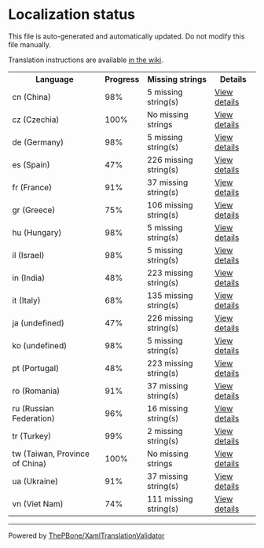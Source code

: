 # Localization status

This file is auto-generated and automatically updated. Do not modify this file manually.

Translation instructions are available [in the wiki](https://github.com/ThePBone/GalaxyBudsClient/wiki/3.-How-to-help-with-translations).

<table>
<tr><th>Language</th><th>Progress</th><th>Missing strings</th><th>Details</th></tr>
<tr><td>cn (China)</td><td>98%</td><td>5 missing string(s)</td><td><a href="cn.md">View details</a></td></tr>
<tr><td>cz (Czechia)</td><td>100%</td><td>No missing strings</td><td><a href="cz.md">View details</a></td></tr>
<tr><td>de (Germany)</td><td>98%</td><td>5 missing string(s)</td><td><a href="de.md">View details</a></td></tr>
<tr><td>es (Spain)</td><td>47%</td><td>226 missing string(s)</td><td><a href="es.md">View details</a></td></tr>
<tr><td>fr (France)</td><td>91%</td><td>37 missing string(s)</td><td><a href="fr.md">View details</a></td></tr>
<tr><td>gr (Greece)</td><td>75%</td><td>106 missing string(s)</td><td><a href="gr.md">View details</a></td></tr>
<tr><td>hu (Hungary)</td><td>98%</td><td>5 missing string(s)</td><td><a href="hu.md">View details</a></td></tr>
<tr><td>il (Israel)</td><td>98%</td><td>5 missing string(s)</td><td><a href="il.md">View details</a></td></tr>
<tr><td>in (India)</td><td>48%</td><td>223 missing string(s)</td><td><a href="in.md">View details</a></td></tr>
<tr><td>it (Italy)</td><td>68%</td><td>135 missing string(s)</td><td><a href="it.md">View details</a></td></tr>
<tr><td>ja (undefined)</td><td>47%</td><td>226 missing string(s)</td><td><a href="ja.md">View details</a></td></tr>
<tr><td>ko (undefined)</td><td>98%</td><td>5 missing string(s)</td><td><a href="ko.md">View details</a></td></tr>
<tr><td>pt (Portugal)</td><td>48%</td><td>223 missing string(s)</td><td><a href="pt.md">View details</a></td></tr>
<tr><td>ro (Romania)</td><td>91%</td><td>37 missing string(s)</td><td><a href="ro.md">View details</a></td></tr>
<tr><td>ru (Russian Federation)</td><td>96%</td><td>16 missing string(s)</td><td><a href="ru.md">View details</a></td></tr>
<tr><td>tr (Turkey)</td><td>99%</td><td>2 missing string(s)</td><td><a href="tr.md">View details</a></td></tr>
<tr><td>tw (Taiwan, Province of China)</td><td>100%</td><td>No missing strings</td><td><a href="tw.md">View details</a></td></tr>
<tr><td>ua (Ukraine)</td><td>91%</td><td>37 missing string(s)</td><td><a href="ua.md">View details</a></td></tr>
<tr><td>vn (Viet Nam)</td><td>74%</td><td>111 missing string(s)</td><td><a href="vn.md">View details</a></td></tr>

</table>

__________

Powered by [ThePBone/XamlTranslationValidator](https://github.com/ThePBone/XamlTranslationValidator)